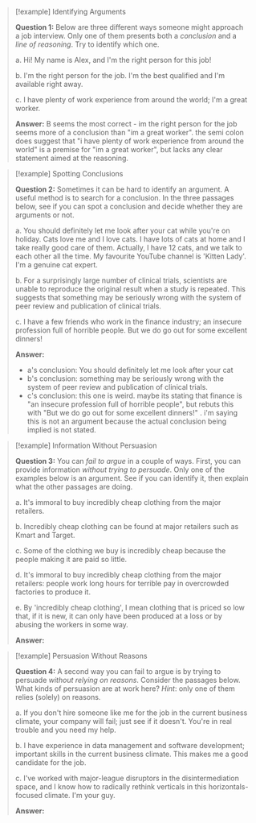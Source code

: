 > [!example] Identifying Arguments
> 
> **Question 1:** Below are three different ways someone might approach a job interview. Only one of them presents both a _conclusion_ and a _line of reasoning_. Try to identify which one.
> 
> a. Hi! My name is Alex, and I'm the right person for this job!
> 
> b. I'm the right person for the job. I'm the best qualified and I'm available right away.
> 
> c. I have plenty of work experience from around the world; I'm a great worker.
> 
> **Answer:**
> B seems the most correct - im the right person for the job seems more of a conclusion than "im a great worker". the semi colon does suggest that "i have plenty of work experience from around the world" is a premise for "im a great worker", but lacks any clear statement aimed at the reasoning. 

> [!example] Spotting Conclusions
> 
> **Question 2:** Sometimes it can be hard to identify an argument. A useful method is to search for a conclusion. In the three passages below, see if you can spot a conclusion and decide whether they are arguments or not.
> 
> a. You should definitely let me look after your cat while you're on holiday. Cats love me and I love cats. I have lots of cats at home and I take really good care of them. Actually, I have 12 cats, and we talk to each other all the time. My favourite YouTube channel is 'Kitten Lady'. I'm a genuine cat expert.
> 
> b. For a surprisingly large number of clinical trials, scientists are unable to reproduce the original result when a study is repeated. This suggests that something may be seriously wrong with the system of peer review and publication of clinical trials.
> 
> c. I have a few friends who work in the finance industry; an insecure profession full of horrible people. But we do go out for some excellent dinners!
> 
> **Answer:**
> - a's conclusion: You should definitely let me look after your cat
> - b's conclusion: something may be seriously wrong with the system of peer review and publication of clinical trials.
> - c's conclusion: this one is weird. maybe its stating that finance is "an insecure profession full of horrible people", but rebuts this with "But we do go out for some excellent dinners!" . i'm saying this is not an argument because the actual conclusion being implied is not stated. 

> [!example] Information Without Persuasion
> 
> **Question 3:** You can _fail to argue_ in a couple of ways. First, you can provide information _without trying to persuade_. Only one of the examples below is an argument. See if you can identify it, then explain what the other passages are doing.
> 
> a. It's immoral to buy incredibly cheap clothing from the major retailers.
> 
> b. Incredibly cheap clothing can be found at major retailers such as Kmart and Target.
> 
> c. Some of the clothing we buy is incredibly cheap because the people making it are paid so little.
> 
> d. It's immoral to buy incredibly cheap clothing from the major retailers: people work long hours for terrible pay in overcrowded factories to produce it.
> 
> e. By 'incredibly cheap clothing', I mean clothing that is priced so low that, if it is new, it can only have been produced at a loss or by abusing the workers in some way.
> 
> **Answer:**

> [!example] Persuasion Without Reasons
> 
> **Question 4:** A second way you can fail to argue is by trying to persuade _without relying on reasons_. Consider the passages below. What kinds of persuasion are at work here? _Hint_: only one of them relies (solely) on reasons.
> 
> a. If you don't hire someone like me for the job in the current business climate, your company will fail; just see if it doesn't. You're in real trouble and you need my help.
> 
> b. I have experience in data management and software development; important skills in the current business climate. This makes me a good candidate for the job.
> 
> c. I've worked with major-league disruptors in the disintermediation space, and I know how to radically rethink verticals in this horizontals-focused climate. I'm your guy.
> 
> **Answer:**